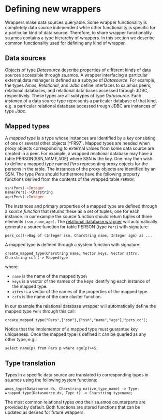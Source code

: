 # Defining new wrappers

Wrappers make data sources queryable. Some wrapper functionality is completely data source independent while other functionality is specific for a particular kind of data source. Therefore, to share wrapper functionality sa.amos contains a type hierarchy of wrappers. In this section we describe common functionality used for defining any kind of wrapper.

## Data sources

Objects of type *Datasource* describe properties of different kinds of data sources accessible through sa.amos. A wrapper interfacing a particular external data manager is defined as a subtype of *Datasource*. For example, the types *Amos*, *Relational*, and *Jdbc* define interfaces to sa.amos peers, relational databases, and relational data bases accessed through JDBC, respectively. These types are all subtypes of type *Datasource*. Each *instance* of a data source type represents a particular database of that kind, e.g. a particular relational database accessed trough JDBC are instances of type *Jdbc*.

## <a name="mapped-type"> Mapped types

A *mapped type* is a type whose instances are identified by a *key* consisting of one or several other objects [^FR97]. Mapped types are needed when proxy objects corresponding to external values from some data source are created in a peer. For example, a wrapped relational database may have a table PERSON(SSN,NAME,AGE) where SSN is the key. One may then wish to define a mapped type named *Pers* representing proxy objects for the persons in the table. The instances of the proxy objects are identified by an SSN. The type *Pers* should furthermore have the following property functions derived from the contents of the wrapped table `PERSON`:

```sql
ssn(Pers)->Integer
name(Pers)->Charstring
age(Pers)->Integer
```

 The instances and primary properties of a mapped type are defined through a *source function* that returns these as a set of tuples, one for each instance. In our example the source function should return tuples of three elements `(ssn,name,age)`. The [relational database wrapper](the-relational-database-wrapper.md) will automatically generate  a source function for table PERSON (type `Pers`) with signature:

```
pers_cc()->Bag of (Integer ssn, Charstring name, Integer age) as ...
```

A mapped type is defined through a system function with signature:

```
create_mapped_type(Charstring name, Vector keys, Vector attrs, Charstring ccfn)-> Mappedtype
```

where:

 - `name` is the name of the mapped type\
 - `keys` is a vector of the names of the keys identifying each instance of the mapped type.
 - `attrs` is a vector of the names of the properties of the mapped type.
 - `ccfn` is the name of the core cluster function.

In our example the relational database wrapper will automatically define the mapped type `Pers` through this call:

```
create_mapped_type("Pers",{"ssn"},{"ssn","name","age"},"pers_cc");
```

Notice that the implementor of a mapped type must guarantee key uniqueness.
Once the mapped type is defined it can be queried as any other type, e.g.:

```
select name(p) from Pers p where age(p)>45;
```

## Type translation

Types in a specific data source are translated to corresponding types in sa.amos using the following system functions:

```
amos_type(Datasource ds, Charstring native_type_name) -> Type;
wrapped_type(Datasource ds, Type t) -> Charstring typename;
```

The most common relational types *and* their sa.amos counterparts are provided by default. Both functions are stored functions that can be updated as desired for future wrappers.

